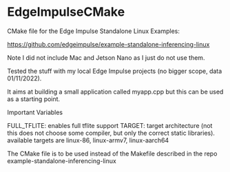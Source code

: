 # EdgeImpulseCMake

CMake file for the Edge Impulse Standalone Linux Examples:

https://github.com/edgeimpulse/example-standalone-inferencing-linux

Note I did not include Mac and Jetson Nano as I just do not use them.

Tested the stuff with my local Edge Impulse projects (no bigger scope, data 01/11/2022).

It aims at building a small application called myapp.cpp but this can be used as a starting point.

Important Variables

FULL_TFLITE: enables full tflite support
TARGET: target architecture (not this does not choose some compiler, but only the correct static libraries).
available targets are linux-86, linux-armv7, linux-aarch64

The CMake file is to be used instead of the Makefile described in the repo example-standalone-inferencing-linux
